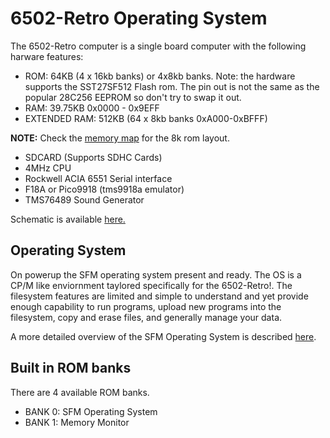 <!-- vim: set ft=markdown ts=4 sw=4 tw=80 cc=80: -->
# 6502-Retro Operating System

The 6502-Retro computer is a single board computer with the following harware
features:

- ROM: 64KB (4 x 16kb banks) or 4x8kb banks.  Note: the hardware supports the
SST27SF512 Flash rom.  The pin out is not the same as the popular 28C256 EEPROM
so don't try to swap it out.
- RAM: 39.75KB 0x0000 - 0x9EFF
- EXTENDED RAM: 512KB (64 x 8kb banks 0xA000-0xBFFF)

**NOTE:** Check the [memory map](./docs/6502-RETRO-MEMORY-MAP.md) for the 8k rom
layout.

- SDCARD (Supports SDHC Cards)
- 4MHz CPU
- Rockwell ACIA 6551 Serial interface
- F18A or Pico9918 (tms9918a emulator)
- TMS76489 Sound Generator

Schematic is available [here.](./docs/6502-retro-bank-v3.pdf)

## Operating System

On powerup the SFM operating system present and ready.  The OS is a CP/M like
enviornment taylored specifically for the 6502-Retro!.  The filesystem features
are limited and simple to understand and yet provide enough capability to run
programs, upload new programs into the filesystem, copy and erase files, and
generally manage your data.

A more detailed overview of the SFM Operating System is described
[here](./docs/6502-RETRO-SFM-UG.md).

## Built in ROM banks

There are 4 available ROM banks.

- BANK 0: SFM Operating System
- BANK 1: Memory Monitor
